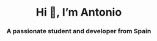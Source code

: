 <h1 align="center">Hi 👋, I’m Antonio</h1>
<h3 align = "center"> A passionate student and developer from Spain </h3>

<p src = "https://github-readme-stats.vercel.app/api/top-langs/?username=antonioalvasan&layout=compact"/></p>
